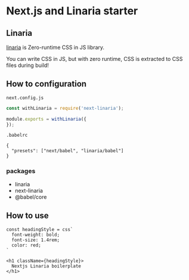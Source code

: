 # Next.js and Linaria starter

## Linaria

[linaria](https://github.com/callstack/linaria) is Zero-runtime CSS in JS library.

You can write CSS in JS, but with zero runtime, CSS is extracted to CSS files during build!

## How to configuration

`next.config.js`

```javascript
const withLinaria = require('next-linaria');

module.exports = withLinaria({
});
```

`.babelrc`

```
{
  "presets": ["next/babel", "linaria/babel"]
}
```

### packages

- linaria
- next-linaria
- @babel/core

## How to use

```react
const headingStyle = css`
  font-weight: bold;
  font-size: 1.4rem;
  color: red;
`

<h1 className={headingStyle}>
  Nextjs Linaria boilerplate
</h1>
```
